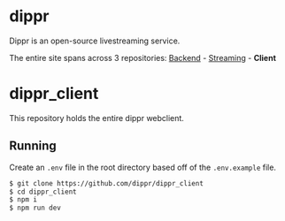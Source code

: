 # dippr
Dippr is an open-source livestreaming service.

The entire site spans across 3 repositories: [Backend](https://github.com/dippr/dippr_backend) - [Streaming](https://github.com/dippr/dippr_streaming) - **Client**

# dippr_client
This repository holds the entire dippr webclient.

## Running
Create an `.env` file in the root directory based off of the `.env.example` file.

```bash
$ git clone https://github.com/dippr/dippr_client
$ cd dippr_client
$ npm i
$ npm run dev
```